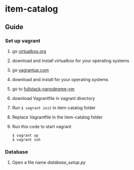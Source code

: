 # item-catalog

## **Guide** 

### Set up vagrant
1. go [virtualbox.org](https://www.virtualbox.org)
2. download and install virtualbox for your operating systems
3. go [vagrantup.com](https://www.vagrantup.com/downloads.html)
4. download and install for your operating systems
5. go to [fullstack-nanodegree-vm](https://github.com/udacity/fullstack-nanodegree-vm)
6. download Vagrantfile in vagrant directory
7. Run `` $ vagrant init `` in item-catalog folder
8. Replace Vagrantfile in the item-catalog folder
9. Run this code to start vagrant

   `` $ vagrant up ``   
   `` $ vagrant ssh ``  

### Database
1. Open a file name *database_setup.py*
